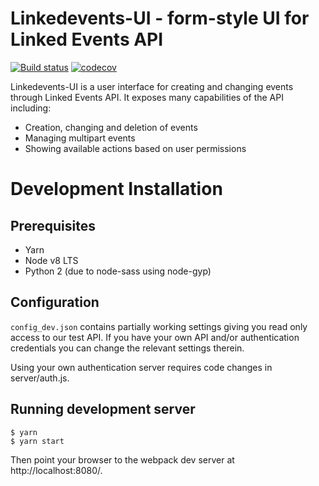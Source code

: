 Linkedevents-UI - form-style UI for Linked Events API
=====================================================

[![Build status](https://travis-ci.org/City-of-Helsinki/linkedevents-ui.svg?branch=master)](https://travis-ci.org/City-of-Helsinki/linkedevents-ui)
[![codecov](https://codecov.io/gh/City-of-Helsinki/linkedevents-ui/branch/master/graph/badge.svg)](https://codecov.io/gh/City-of-Helsinki/linkedevents-ui)

Linkedevents-UI is a user interface for creating and changing events through
Linked Events API. It exposes many capabilities of the API including:

* Creation, changing and deletion of events
* Managing multipart events
* Showing available actions based on user permissions

# Development Installation

## Prerequisites
* Yarn
* Node v8 LTS 
* Python 2 (due to node-sass using node-gyp)

## Configuration

`config_dev.json` contains partially working settings giving you read only
access to our test API. If you have your own API and/or authentication
credentials you can change the relevant settings therein.

Using your own authentication server requires code changes in server/auth.js.

## Running development server

```
$ yarn
$ yarn start
```

Then point your browser to the webpack dev server at http://localhost:8080/.

